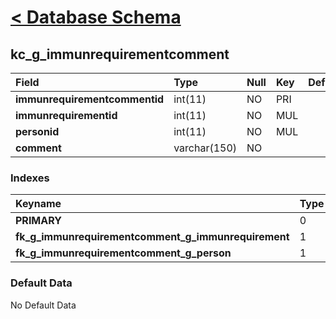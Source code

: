 # [< Database Schema](DatabaseSchema.md) #

## kc\_g\_immunrequirementcomment ##
| **Field** | Type | Null | Key | Default | Extra | Comment |
|:----------|:-----|:-----|:----|:--------|:------|:--------|
| **immunrequirementcommentid** | int(11) | NO   | PRI |         | auto\_increment |         |
| **immunrequirementid** | int(11) | NO   | MUL |         |       |         |
| **personid** | int(11) | NO   | MUL |         |       |         |
| **comment** | varchar(150) | NO   |     |         |       |         |


### Indexes ###
| **Keyname** | Type | Unique | Packed | Column | Seq | Cardinality | Collation | Null | Comment |
|:------------|:-----|:-------|:-------|:-------|:----|:------------|:----------|:-----|:--------|
| **PRIMARY** | 0    | 0      | 0      | immunrequirementcommentid | 1   | 0           | A         | 0    | 0       |
| **fk\_g\_immunrequirementcomment\_g\_immunrequirement** | 1    | 1      | 1      | immunrequirementid | 1   |             | A         | 1    | 1       |
| **fk\_g\_immunrequirementcomment\_g\_person** | 1    | 1      | 1      | personid | 1   |             | A         | 1    | 1       |


### Default Data ###
No Default Data